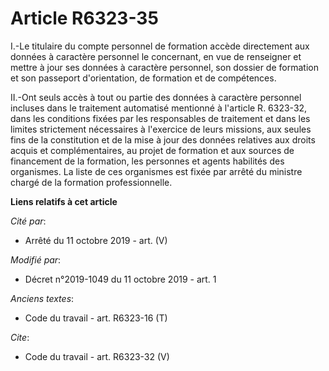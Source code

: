 # Article R6323-35

I.-Le titulaire du compte personnel de formation accède directement aux données à caractère personnel le concernant, en vue
de renseigner et mettre à jour ses données à caractère personnel, son dossier de formation et son passeport d'orientation, de
formation et de compétences. 

II.-Ont seuls accès à tout ou partie des données à caractère personnel incluses dans le traitement automatisé mentionné à
l'article R. 6323-32, dans les conditions fixées par les responsables de traitement et dans les limites strictement
nécessaires à l'exercice de leurs missions, aux seules fins de la constitution et de la mise à jour des données relatives aux
droits acquis et complémentaires, au projet de formation et aux sources de financement de la formation, les personnes et
agents habilités des organismes. La liste de ces organismes est fixée par arrêté du ministre chargé de la formation
professionnelle.

**Liens relatifs à cet article**

_Cité par_:

  - Arrêté du 11 octobre 2019 - art. (V)

_Modifié par_:

  - Décret n°2019-1049 du 11 octobre 2019 - art. 1

_Anciens textes_:

  - Code du travail - art. R6323-16 (T)

_Cite_:

  - Code du travail - art. R6323-32 (V)
